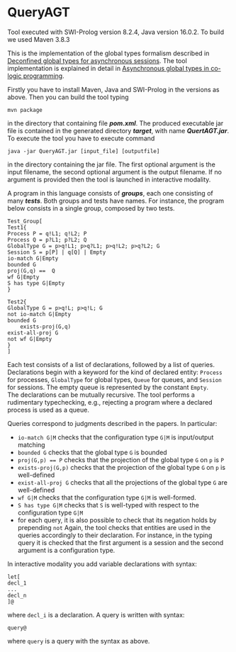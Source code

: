 # QueryAGT

Tool executed with SWI-Prolog version 8.2.4, Java version 16.0.2. To build we used Maven 3.8.3

This is the implementation of the global types formalism described in [Deconfined global types for asynchronous sessions](https://link.springer.com/chapter/10.1007/978-3-030-78142-2_3). The tool implementation is explained in detail in [Asynchronous global types in co-logic programming](https://link.springer.com/chapter/10.1007/978-3-030-78142-2_9).

Firstly you have to install Maven, Java and SWI-Prolog in the versions as above. Then you can build the tool typing


    mvn package


in the directory that containing file ***pom.xml***. The produced executable jar file is contained in the generated directory ***target***, with name ***QuertAGT.jar***.
To execute the tool you have to execute command


    java -jar QueryAGT.jar [input_file] [outputfile]


in the directory containing the jar file. The first optional argument is the input filename, the second optional argument is the output filename. If no argument is provided then the tool is launched in interactive modality.

A program in this language consists of ***groups***, each one consisting of many ***tests***. Both groups and tests have names. 
For instance, the program below consists in a single group, composed by two tests. 



    Test_Group[
    Test1{
    Process P = q!L1; q!L2; P
    Process Q = p?L1; p?L2; Q
    GlobalType G = p>q!L1; p>q?L1; p>q!L2; p>q?L2; G
    Session S = p[P] | q[Q] | Empty
    io-match G|Empty
    bounded G
    proj(G,q) ==  Q
    wf G|Empty
    S has type G|Empty
    }

    Test2{
    GlobalType G = p>q!L; p>q!L; G
    not io-match G|Empty
    bounded G
        exists-proj(G,q)
    exist-all-proj G
    not wf G|Empty
    }
    ]



Each test consists of a list of declarations, followed by a list of queries. Declarations begin with a keyword for the kind of declared entity: `Process` for processes, `GlobalType` for global types, `Queue` for queues, and `Session` for sessions.
 The empty queue is represented by the constant `Empty`.  
The declarations can be mutually recursive. The tool performs a rudimentary typechecking, e.g., rejecting a program where a declared process is used as a queue. 

Queries correspond to judgments described in the papers. In particular:
* `io-match G|M` checks that the configuration type `G|M` is input/output matching
* `bounded G` checks that the global type `G` is bounded
*  `proj(G,p) == P` checks that the projection of the global type `G` on `p` is `P`
* `exists-proj(G,p)` checks that the projection of the global type `G` on `p` is well-defined
* `exist-all-proj G` checks that all the projections of the global type `G` are well-defined
* `wf G|M` checks that the configuration type `G|M` is well-formed.
* `S has type G|M` checks that `S` is well-typed with respect to the  configuration type `G|M`
*  for each query, it is also possible to check that its negation holds by prepending `not`
Again, the tool checks that entities are used in the queries accordingly to their declaration. For instance, in the typing query it is checked that the first argument is a session and the second argument is a configuration type.


In interactive modality you add variable declarations with syntax:


    let[
    decl_1
    ...
    decl_n
    ]@


where `decl_i` is a declaration. A query is written with syntax:


    query@



where `query` is a query with the syntax as above.
